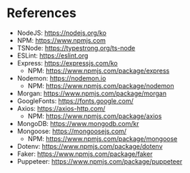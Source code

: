 # References

- NodeJS: https://nodejs.org/ko
- NPM: https://www.npmjs.com
- TSNode: https://typestrong.org/ts-node
- ESLint: https://eslint.org
- Express: https://expressjs.com/ko
  - NPM: https://www.npmjs.com/package/express
- Nodemon: https://nodemon.io
  - NPM: https://www.npmjs.com/package/nodemon
- Morgan: https://www.npmjs.com/package/morgan
- GoogleFonts: https://fonts.google.com/
- Axios: https://axios-http.com/
  - NPM: https://www.npmjs.com/package/axios
- MongoDB: https://www.mongodb.com/kr
- Mongoose: https://mongoosejs.com/
  - NPM: https://www.npmjs.com/package/mongoose
- Dotenv: https://www.npmjs.com/package/dotenv
- Faker: https://www.npmjs.com/package/faker
- Puppeteer: https://www.npmjs.com/package/puppeteer
